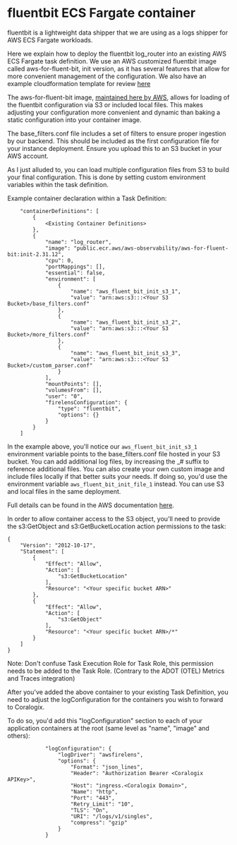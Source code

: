 # fluentbit ECS Fargate container

fluentbit is a lightweight data shipper that we are using as a logs shipper for AWS ECS Fargate workloads.

Here we explain how to deploy the fluentbit log_router into an existing AWS ECS Fargate task definition. We use an AWS customized fluentbit image called aws-for-fluent-bit, init version, as it has several features that allow for more convenient management of the configuration. We also have an example cloudformation template for review [here](https://github.com/coralogix/cloudformation-coralogix-aws/tree/master/aws-integrations/ecs-fargate)

The aws-for-fluent-bit image, [maintained here by AWS](https://github.com/aws/aws-for-fluent-bit), allows for loading of the fluentbit configuration via S3 or included local files. This makes adjusting your configuration more convenient and dynamic than baking a static configuration into your container image.

The base_filters.conf file includes a set of filters to ensure proper ingestion by our backend. This should be included as the first configuration file for your instance deployment. Ensure you upload this to an S3 bucket in your AWS account.

As I just alluded to, you can load multiple configuration files from S3 to build your final configuration. This is done by setting custom environment variables within the task definition.

Example container declaration within a Task Definition:

```
    "containerDefinitions": [
        {
            <Existing Container Definitions>
        },
        {
            "name": "log_router",
            "image": "public.ecr.aws/aws-observability/aws-for-fluent-bit:init-2.31.12",
            "cpu": 0,
            "portMappings": [],
            "essential": false,
            "environment": [
                {
                    "name": "aws_fluent_bit_init_s3_1",
                    "value": "arn:aws:s3:::<Your S3 Bucket>/base_filters.conf"
                },
                {
                    "name": "aws_fluent_bit_init_s3_2",
                    "value": "arn:aws:s3:::<Your S3 Bucket>/more_filters.conf"
                },
                {
                    "name": "aws_fluent_bit_init_s3_3",
                    "value": "arn:aws:s3:::<Your S3 Bucket>/custom_parser.conf"
                }        
            ],
            "mountPoints": [],
            "volumesFrom": [],
            "user": "0",
            "firelensConfiguration": {
                "type": "fluentbit",
                "options": {}
            }
        }
    ]
```

In the example above, you'll notice our `aws_fluent_bit_init_s3_1` environment variable points to the base_filters.conf file hosted in your S3 bucket. You can add additional log files, by increasing the _# suffix to reference additional files. You can also create your own custom image and include files locally if that better suits your needs. If doing so, you'd use the environment variable `aws_fluent_bit_init_file_1` instead. You can use S3 and local files in the same deployment.

Full details can be found in the AWS documentation [here](https://github.com/aws/aws-for-fluent-bit/tree/mainline/use_cases/init-process-for-fluent-bit).

In order to allow container access to the S3 object, you'll need to provide the s3:GetObject and s3:GetBucketLocation action permissions to the task:

```
{
	"Version": "2012-10-17",
	"Statement": [
		{
			"Effect": "Allow",
			"Action": [
				"s3:GetBucketLocation"
			],
			"Resource": "<Your specific bucket ARN>"
		},
		{
			"Effect": "Allow",
			"Action": [
				"s3:GetObject"
			],
			"Resource": "<Your specific bucket ARN>/*"
		}
	]
}
```

Note: Don't confuse Task Execution Role for Task Role, this permission needs to be added to the Task Role. (Contrary to the ADOT (OTEL) Metrics and Traces integration)

After you've added the above container to your existing Task Definition, you need to adjust the logConfiguration for the containers you wish to forward to Coralogix.

To do so, you'd add this "logConfiguration" section to each of your application containers at the root (same level as "name", "image" and others):

```
            "logConfiguration": {
                "logDriver": "awsfirelens",
                "options": {
                    "Format": "json_lines",
                    "Header": "Authorization Bearer <Coralogix APIKey>",
                    "Host": "ingress.<Coralogix Domain>",
                    "Name": "http",
                    "Port": "443",
                    "Retry_Limit": "10",
                    "TLS": "On",
                    "URI": "/logs/v1/singles",
                    "compress": "gzip"
                }
            }
```
